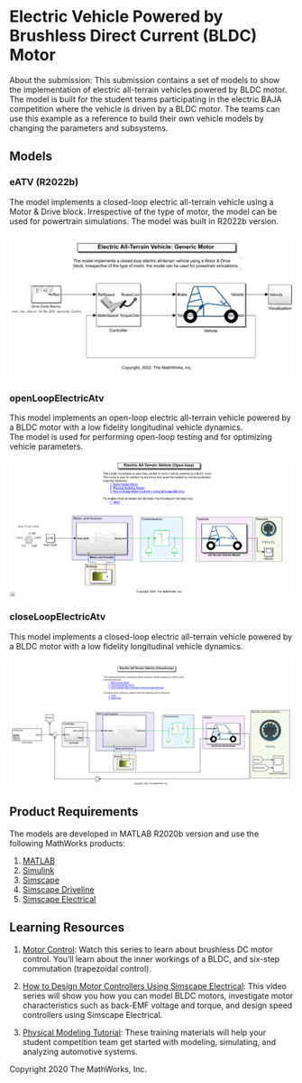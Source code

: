 # Electric Vehicle Powered by Brushless Direct Current (BLDC) Motor

About the submission:
This submission contains a set of models to show the implementation of electric all-terrain vehicles powered by BLDC motor. 
The model is built for the student teams participating in the electric BAJA competition where the vehicle is driven by a BLDC motor. 
The teams can use this example as a reference to build their own vehicle models by changing the parameters and subsystems. 



## Models

### eATV (R2022b)
The model implements a closed-loop electric all-terrain vehicle using a Motor & Drive block. Irrespective of the type of motor, the model can be used for powertrain simulations. The model was built in R2022b version. 

![alt text](<Models/1_Generic_Motor/Images for Git/vehicleModel.PNG>)

### openLoopElectricAtv
This model implements an open-loop electric all-terrain vehicle powered by a BLDC motor with a low fidelity longitudinal vehicle dynamics.  
The model is used for performing open-loop testing and for optimizing vehicle parameters. 

![alt text](<Models/2_BLDC_Motor/Images for Git/bldcOpenVehicleModel.PNG>)

### closeLoopElectricAtv
This model implements a closed-loop electric all-terrain vehicle powered by a BLDC motor with a low fidelity longitudinal vehicle dynamics.

![alt text](<Models/2_BLDC_Motor/Images for Git/bldcClosedVehicleModel.PNG>)

## Product Requirements

The models are developed in MATLAB R2020b version and use the following MathWorks products:
1. [MATLAB](https://www.mathworks.com/products/matlab)
2. [Simulink](https://www.mathworks.com/products/simulink)
3. [Simscape](https://www.mathworks.com/products/simscape)
4. [Simscape Driveline](https://www.mathworks.com/products/simscape-driveline)
5. [Simscape Electrical](https://www.mathworks.com/products/simscape-electrical)

## Learning Resources
1. [Motor Control](https://www.mathworks.com/videos/series/brushless-dc-motors): Watch this series to learn about brushless DC motor control. 
You’ll learn about the inner workings of a BLDC, and six-step commutation (trapezoidal control).


2. [How to Design Motor Controllers Using Simscape Electrical](https://www.mathworks.com/videos/series/how-to-design-motor-controllers-using-simscape-electrical): This video series will show you how you can model BLDC motors, 
investigate motor characteristics such as back-EMF voltage and torque, and design speed controllers using Simscape Electrical.


3. [Physical Modeling Tutorial](https://www.mathworks.com/videos/series/student-competition-physical-modeling-training-107490): These training materials will help your student competition team get started with modeling, 
simulating, and analyzing automotive systems.

Copyright 2020 The MathWorks, Inc.
